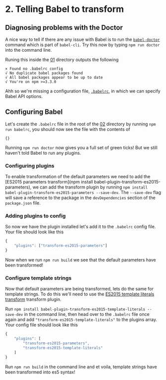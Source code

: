 # 2. Telling Babel to transform

## Diagnosing problems with the Doctor

A nice way to tell if there are any issue with Babel is to run the [`babel-doctor`](http://babeljs.io/blog/2015/11/03/babel-doctor) command which is part of `babel-cli`. Try this now by typing `npm run doctor` into the command line.

Runing this inside the [01](01) directory outputs the following

```shell
× Found no .babelrc config
√ No duplicate babel packages found
√ All babel packages appear to be up to date
√ You're on npm >=3.3.0
```

Ahh so we're missing a configuration file, [`.babelrc`](http://babeljs.io/docs/usage/babelrc/), in which we can specify Babel API options.  

## Configuring Babel

Let's create the `.babelrc` file in the root of the [02](02) directory by running `npm run babelrc`, you should now see the file with the contents of

```shell
{} 
```

Running `npm run doctor` now gives you a full set of green ticks! But we still haven't told Babel to run any plugins.

### Configuring plugins

To enable transformation of the default parameters we need to add the [ES2015 parameters transform](npm install babel-plugin-transform-es2015-parameters), we can add the transform plugin by running `npm install babel-plugin-transform-es2015-parameters --save-dev`. The `--save-dev` flag will save a reference to the package in the `devDependencies` section of the `package.json` file.

### Adding plugins to config

So now we have the plugin installed let's add it to the `.babelrc` config file. Your file should look like this

```javascript
{
    "plugins": ["transform-es2015-parameters"]
}
```

Now when we run `npm run build` we see that the default parameters have been transformed!

### Configure template strings

Now that default parameters are being transformed, lets do the same for template strings. To do this we'll need to use the [ES2015 template literals transform](http://babeljs.io/docs/plugins/transform-es2015-template-literals/) transform plugin.

Run `npm install babel-plugin-transform-es2015-template-literals --save-dev` in the command line, then head over to the `.babelrc` file once again and add `"transform-es2015-template-literals"` to the plugins array. Your config file should look like this

```javascript
{
    "plugins": [
        "transform-es2015-parameters",
        "transform-es2015-template-literals"
    ]
}
```

Run `npm run build` in the command line and et voila, template strings have been transformed into es5 syntax!


